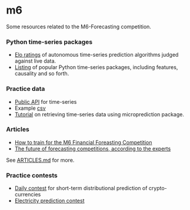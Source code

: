 # m6

Some resources related to the M6-Forecasting competition.

### Python time-series packages 

- [Elo ratings](https://microprediction.github.io/timeseries-elo-ratings/html_leaderboards/overall.html) of autonomous time-series prediction algorithms judged against live data. 
- [Listing](https://www.microprediction.com/blog/popular-timeseries-packages) of popular Python time-series packages, including features, causality and so forth.

### Practice data 

- [Public API](https://www.microprediction.com/public-api) for time-series
- Example [csv](https://csv.microprediction.org/lagged?name=electricity-fueltype-nyiso-hydro.json)
- [Tutorial](https://www.microprediction.com/python-3) on retrieving time-series data using microprediction package. 


### Articles 

- [How to train for the M6 Financial Foreasting Competition](https://microprediction.medium.com/six-ways-to-train-for-the-m6-financial-forecasting-competition-cacaf3af58b5)
- [The future of forecasting competitions, according to the experts](https://www.microprediction.com/blog/future)

See [ARTICLES.md](https://github.com/microprediction/m6/blob/main/ARTICLES.md) for more. 

### Practice contests

- [Daily contest](https://www.microprediction.com/competitions/daily) for short-term distributional prediction of crypto-currencies
- [Electricity prediction contest](https://www.microprediction.com/competitions/electricity)